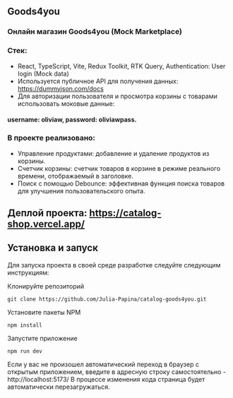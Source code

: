 ## Goods4you
### Онлайн магазин Goods4you (Mock Marketplace)
### Стек: 
* React, TypeScript, Vite, Redux Toolkit, RTK Query, Authentication: User login (Mock data)
* Используется публичное API для получения данных: https://dummyjson.com/docs
* Для авторизации пользователя и просмотра корзины с товарами использовать моковые данные: 
#### username: oliviaw, password: oliviawpass.
### В проекте реализовано:
* Управление продуктами: добавление и удаление продуктов из корзины.
* Счетчик корзины: счетчик товаров в корзине в режиме реального времени, отображаемый в заголовке.
* Поиск с помощью Debounce: эффективная функция поиска товаров для улучшения пользовательского опыта.

## Деплой проекта: https://catalog-shop.vercel.app/

## Установка и запуск

Для запуска проекта в своей среде разработке следуйте следующим инструкциям:

Клонируйте репозиторий
```
git clone https://github.com/Julia-Papina/catalog-goods4you.git
```
Установите пакеты NPM
```
npm install
```
Запустите приложение
```
npm run dev
```
Если у вас не произошел автоматический переход в браузер с открытым приложением, введите в адресную строку самостоятельно - http://localhost:5173/
В процессе изменения кода страница будет автоматически перезагружаться.
  
